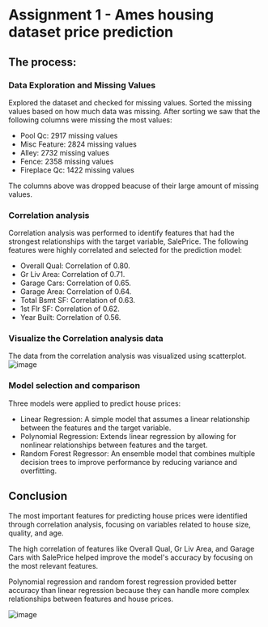 # Assignment 1 - Ames housing dataset price prediction

## The process:
### Data Exploration and Missing Values
Explored the dataset and checked for missing values. Sorted the missing values based on how much data was missing.
After sorting we saw that the following columns were missing the most values:
* Pool Qc: 2917 missing values
* Misc Feature: 2824 missing values
* Alley: 2732 missing values
* Fence: 2358 missing values
* Fireplace Qc: 1422 missing values

The columns above was dropped beacuse of their large amount of missing values.

### Correlation analysis
Correlation analysis was performed to identify features that had the strongest relationships with the target variable, SalePrice. The following features were highly correlated and selected for the prediction model:
* Overall Qual: Correlation of 0.80.
* Gr Liv Area: Correlation of 0.71.
* Garage Cars: Correlation of 0.65.
* Garage Area: Correlation of 0.64.
* Total Bsmt SF: Correlation of 0.63.
* 1st Flr SF: Correlation of 0.62.
* Year Built: Correlation of 0.56.

### Visualize the Correlation analysis data
The data from the correlation analysis was visualized using scatterplot.
![image](https://github.com/user-attachments/assets/ec7fb9e6-4fd6-499b-855a-4c454c32e442)

### Model selection and comparison
Three models were applied to predict house prices:

* Linear Regression: A simple model that assumes a linear relationship between the features and the target variable.
* Polynomial Regression: Extends linear regression by allowing for nonlinear relationships between features and the target.
* Random Forest Regressor: An ensemble model that combines multiple decision trees to improve performance by reducing variance and overfitting.


## Conclusion
The most important features for predicting house prices were identified through correlation analysis, focusing on variables related to house size, quality, and age.

The high correlation of features like Overall Qual, Gr Liv Area, and Garage Cars with SalePrice helped improve the model's accuracy by focusing on the most relevant features.

Polynomial regression and random forest regression provided better accuracy than linear regression because they can handle more complex relationships between features and house prices. 

![image](https://github.com/user-attachments/assets/ba45cded-5eec-48e0-b1ab-86fec6893b01)



